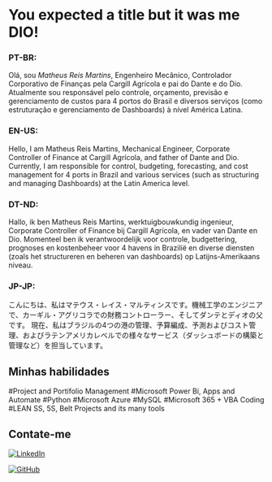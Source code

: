 # You expected a title but it was me DIO!

### PT-BR:
Olá, sou *Matheus Reis Martins*, Engenheiro Mecânico, Controlador Corporativo de Finanças pela Cargill Agrícola e pai do Dante e do Dio.
Atualmente sou responsável pelo controle, orçamento, previsão e gerenciamento de custos para 4 portos do Brasil e diversos serviços (como estruturação e gerenciamento de Dashboards) à nível América Latina.

### EN-US:
Hello, I am Matheus Reis Martins, Mechanical Engineer, Corporate Controller of Finance at Cargill Agrícola, and father of Dante and Dio.
Currently, I am responsible for control, budgeting, forecasting, and cost management for 4 ports in Brazil and various services (such as structuring and managing Dashboards) at the Latin America level.

### DT-ND:
Hallo, ik ben Matheus Reis Martins, werktuigbouwkundig ingenieur, Corporate Controller of Finance bij Cargill Agrícola, en vader van Dante en Dio.
Momenteel ben ik verantwoordelijk voor controle, budgettering, prognoses en kostenbeheer voor 4 havens in Brazilië en diverse diensten (zoals het structureren en beheren van dashboards) op Latijns-Amerikaans niveau.

### JP-JP:
こんにちは、私はマテウス・レイス・マルティンスです。機械工学のエンジニアで、カーギル・アグリコラでの財務コントローラー、そしてダンテとディオの父です。
現在、私はブラジルの4つの港の管理、予算編成、予測およびコスト管理、およびラテンアメリカレベルでの様々なサービス（ダッシュボードの構築と管理など）を担当しています。

## Minhas habilidades

#Project and Portifolio Management
#Microsoft Power Bi, Apps and Automate
#Python
#Microsoft Azure
#MySQL
#Microsoft 365 + VBA Coding
#LEAN SS, 5S, Belt Projects and its many tools

## Contate-me

[![LinkedIn](https://img.shields.io/badge/LinkedIn-0077B5?style=for-the-badge&logo=linkedin&logoColor=white)](https://www.linkedin.com/in/matheus-reis-martins-5694011a2/)

[![GitHub](https://img.shields.io/badge/GitHub-100000?style=for-the-badge&logo=github&logoColor=white)](https://github.com/MattKings27)
